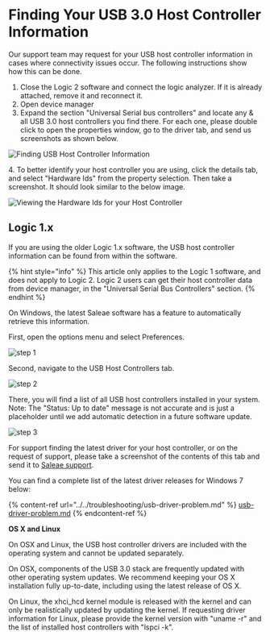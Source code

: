 # Finding Your USB 3.0 Host Controller Information

Our support team may request for your USB host controller information in cases where connectivity issues occur. The following instructions show how this can be done.

1. Close the Logic 2 software and connect the logic analyzer. If it is already attached, remove it and reconnect it.
2. Open device manager
3. Expand the section "Universal Serial bus controllers" and locate any & all USB 3.0 host controllers you find there. For each one, please double click to open the properties window, go to the driver tab, and send us screenshots as shown below.

![Finding USB Host Controller Information](../../.gitbook/assets/screen-shot-2021-04-02-at-3.12.57-pm.png)

&#x20;    4\. To better identify your host controller you are using, click the details tab, and select "Hardware Ids" from the property selection. Then take a screenshot. It should look similar to the below image.

![Viewing the Hardware Ids for your Host Controller](../../.gitbook/assets/inline1733780973.png)

## Logic 1.x

If you are using the older Logic 1.x software, the USB host controller information can be found from within the software.

{% hint style="info" %}
This article only applies to the Logic 1 software, and does not apply to Logic 2. Logic 2 users can get their host controller data from device manager, in the "Universal Serial Bus Controllers" section.
{% endhint %}

On Windows, the latest Saleae software has a feature to automatically retrieve this information.

First, open the options menu and select Preferences.

![step 1](https://trello-attachments.s3.amazonaws.com/563d3abc67746253014c107d/404x485/fb02ebb5c1352866ab71c72e163dff8a/1.png)

Second, navigate to the USB Host Controllers tab.

![step 2](https://trello-attachments.s3.amazonaws.com/563d3abc67746253014c107d/452x164/ae613075e67baf0ad947137e98a1e9c8/2.png)

There, you will find a list of all USB host controllers installed in your system. Note: The "Status: Up to date" message is not accurate and is just a placeholder until we add automatic detection in a future software update.

![step 3](https://trello-attachments.s3.amazonaws.com/563d3abc67746253014c107d/453x538/02a7c817c78a31cdab50f31092a55b91/3.png)

For support finding the latest driver for your host controller, or on the request of support, please take a screenshot of the contents of this tab and send it to [Saleae support](https://contact.saleae.com/hc/en-us/requests/new).

You can find a complete list of the latest driver releases for Windows 7 below:

{% content-ref url="../../troubleshooting/usb-driver-problem.md" %}
[usb-driver-problem.md](../../troubleshooting/usb-driver-problem.md)
{% endcontent-ref %}

**OS X and Linux**

On OSX and Linux, the USB host controller drivers are included with the operating system and cannot be updated separately.

On OSX, components of the USB 3.0 stack are frequently updated with other operating system updates. We recommend keeping your OS X installation fully up-to-date, including using the latest release of OS X.

On Linux, the xhci\_hcd kernel module is released with the kernel and can only be realistically updated by updating the kernel. If requesting driver information for Linux, please provide the kernel version with "uname -r" and the list of installed host controllers with "lspci -k".
